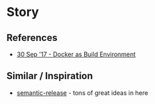 # Story

## References

* [30 Sep '17 - Docker as Build Environment](https://www.rainerhahnekamp.com/en/docker-build-environment/)

## Similar / Inspiration

* [semantic-release](https://github.com/semantic-release/semantic-release) - tons of great ideas in here
